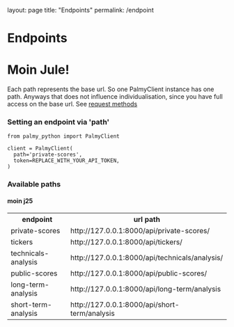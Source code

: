 layout: page
title: "Endpoints"
permalink: /endpoint

# Endpoints
# Moin Jule!
Each path represents the base url. So one PalmyClient instance has one path.
  Anyways that does not influence individualisation, since you have full access on the base url.
  See <a href="mikauser001.github.io/palmy-python/client#methods">request methods</a><br>
### Setting an endpoint via 'path'

```
from palmy_python import PalmyClient

client = PalmyClient(
  path='private-scores',
  token=REPLACE_WITH_YOUR_API_TOKEN,
)
````
### Available paths
#### moin j25
<table>
  <tr>
    <th>endpoint</th>
    <th>url path</th>

  </tr>

  <tr>
    <td>private-scores</td>
    <td>http://127.0.0.1:8000/api/private-scores/</td>
  </tr>
    <tr>
    <td>tickers</td>
    <td>http://127.0.0.1:8000/api/tickers/</td>
  </tr>
    <tr>
    <td>technicals-analysis</td>
    <td>http://127.0.0.1:8000/api/technicals/analysis/</td>
  </tr>

  <tr>
    <td>public-scores</td>
    <td>http://127.0.0.1:8000/api/public-scores/</td>
  </tr>
    <tr>
    <td>long-term-analysis</td>
    <td>http://127.0.0.1:8000/api/long-term/analysis</td>
  </tr>
    <tr>
    <td>short-term-analysis</td>
    <td>http://127.0.0.1:8000/api/short-term/analysis</td>
  </tr>

</table>



